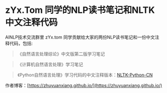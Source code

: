 # zYx.Tom 同学的NLP读书笔记和NLTK中文注释代码

AINLP技术交流群里 zYx.tom 同学贡献给大家的两份NLP读书笔记和一份中文注释代码，包括:

> 《自然语言处理综论》中文版第二版学习笔记

> 《计算机自然语言处理》学习笔记

> 《Python自然语言处理》学习代码的中文注释版本：[NLTK-Python-CN](https://github.com/zhuyuanxiang/NLTK-Python-CN)

作者博客：[https://zhuyuanxiang.github.io/](https://zhuyuanxiang.github.io/)
